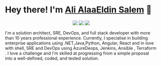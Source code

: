 # Hey there! I'm [Ali AlaaEldin Salem](https://devandshell.com) 👋
<p align="center">
    <a href="https://twitter.com/ali_alaa_moha"><img src="https://img.shields.io/badge/-Twitter-2D2B55?style=flat-square&logo=twitter&logoColor=white"/></a>
    <a href="https://www.linkedin.com/in/alialaamoha/"><img src="https://img.shields.io/badge/-LinkedIn-2D2B55?style=flat-square&logo=linkedin&logoColor=white"/></a>
    <a href="https://devandshell.com/blogs"><img src="https://img.shields.io/badge/-Blog-2D2B55?style=flat-square&logo=RSS&logoColor=white"/></a>
</p>

I'm a solution architect, SRE, DevOps, and full stack developer with more than 10 years professional experience. Currently, I specialise in building enterprise applications using .NET,Java,Python, Angular, React and in love with shell, SRE and DevOps using AzureDeops, Jenkins, Ansible , Terraform . I love a challenge and I'm skilled at progressing from a simple proposal into a well-defined, coded, and tested solution.

